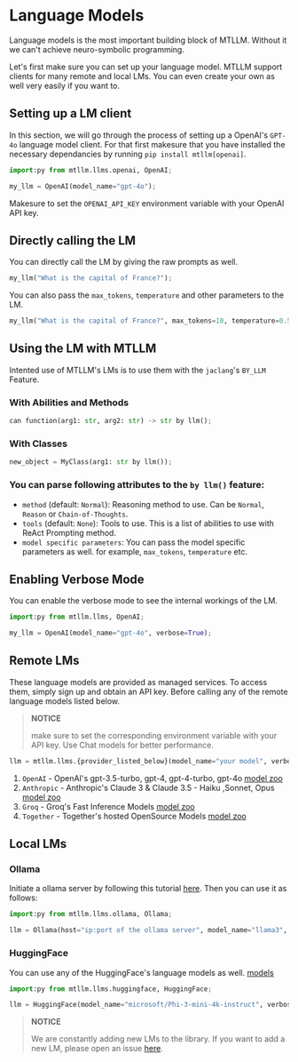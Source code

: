 # Language Models

Language models is the most important building block of MTLLM. Without it we can't achieve neuro-symbolic programming.

Let's first make sure you can set up your language model. MTLLM support clients for many remote and local LMs. You can even create your own as well very easily if you want to.

## Setting up a LM client

In this section, we will go through the process of setting up a OpenAI's `GPT-4o` language model client. For that first makesure that you have installed the necessary dependancies by running `pip install mtllm[openai]`.

```python
import:py from mtllm.llms.openai, OpenAI;

my_llm = OpenAI(model_name="gpt-4o");
```

Makesure to set the `OPENAI_API_KEY` environment variable with your OpenAI API key.

## Directly calling the LM

You can directly call the LM by giving the raw prompts as well.

```python
my_llm("What is the capital of France?");
```

You can also pass the `max_tokens`, `temperature` and other parameters to the LM.

```python
my_llm("What is the capital of France?", max_tokens=10, temperature=0.5);
```

## Using the LM with MTLLM

Intented use of MTLLM's LMs is to use them with the `jaclang`'s `BY_LLM` Feature.

### With Abilities and Methods

```python
can function(arg1: str, arg2: str) -> str by llm();
```

### With Classes

```python
new_object = MyClass(arg1: str by llm());
```

### You can parse following attributes to the `by llm()` feature:

- `method` (default: `Normal`): Reasoning method to use. Can be `Normal`, `Reason` or `Chain-of-Thoughts`.
- `tools` (default: `None`): Tools to use. This is a list of abilities to use with ReAct Prompting method.
- `model specific parameters`: You can pass the model specific parameters as well. for example, `max_tokens`, `temperature` etc.

## Enabling Verbose Mode

You can enable the verbose mode to see the internal workings of the LM.

```python
import:py from mtllm.llms, OpenAI;

my_llm = OpenAI(model_name="gpt-4o", verbose=True);
```

## Remote LMs

These language models are provided as managed services. To access them, simply sign up and obtain an API key. Before calling any of the remote language models listed below. 

> **NOTICE**
>
> make sure to set the corresponding environment variable with your API key. Use Chat models for better performance.

```python
llm = mtllm.llms.{provider_listed_below}(model_name="your model", verbose=True/False);
```

1. `OpenAI` - OpenAI's gpt-3.5-turbo, gpt-4, gpt-4-turbo, gpt-4o [model zoo](https://platform.openai.com/docs/models)
2. `Anthropic` - Anthropic's Claude 3 & Claude 3.5 - Haiku ,Sonnet, Opus [model zoo](https://docs.anthropic.com/en/docs/about-claude/models)
3. `Groq` - Groq's Fast Inference Models [model zoo](https://console.groq.com/docs/models)
4. `Together` - Together's hosted OpenSource Models [model zoo](https://docs.together.ai/docs/inference-models)

## Local LMs

### Ollama

Initiate a ollama server by following this tutorial [here](https://github.com/ollama/ollama). Then you can use it as follows:

```python
import:py from mtllm.llms.ollama, Ollama;

llm = Ollama(host="ip:port of the ollama server", model_name="llama3", verbose=True/False);
```

### HuggingFace

You can use any of the HuggingFace's language models as well. [models](https://huggingface.co/models?pipeline_tag=text-generation)

```python
import:py from mtllm.llms.huggingface, HuggingFace;

llm = HuggingFace(model_name="microsoft/Phi-3-mini-4k-instruct", verbose=True/False);
```

>  **NOTICE**
>
> We are constantly adding new LMs to the library. If you want to add a new LM, please open an issue [here](https://github.com/Jaseci-Labs/mtllm/issues).